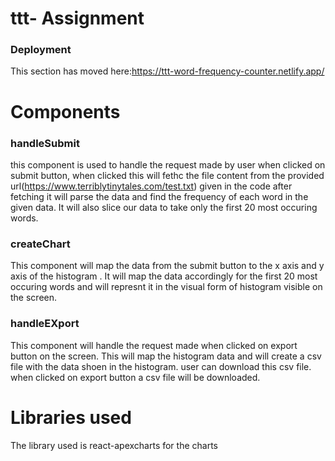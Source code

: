 # ttt- Assignment



### Deployment
This section has moved here:https://ttt-word-frequency-counter.netlify.app/

# Components 

### handleSubmit
this component is used to handle the request made by user when clicked on submit button, when clicked this will fethc the file content from the provided url(https://www.terriblytinytales.com/test.txt) given in the code
after fetching it will parse the data and find the frequency of each word in the given data. It will also slice our data to take only the first 20 most occuring words.

### createChart
This component will map the data from the submit button to the x axis and y axis of the histogram . It will map the data accordingly for the first 20 most occuring words 
and will represnt it in the visual form of histogram visible on the screen.

### handleEXport
This component will handle the request made when clicked on export button on the screen. This will map the histogram data and will create a csv file with the data shoen in the histogram.
user can download this csv file. when clicked on export button a csv file will be downloaded.

# Libraries used
The library used is react-apexcharts for the charts

